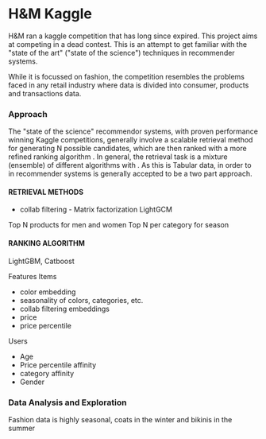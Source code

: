 # H&M Kaggle

H&M ran a kaggle competition that has long since expired. This project aims at competing in a dead contest. This is an attempt to get familiar with the "state of the art" ("state of the science") techniques in recommender systems. 

While it is focussed on fashion, the competition resembles the problems faced in any retail industry where data is divided into consumer, products and transactions data. 

### Approach

The "state of the science" recommendor systems, with proven performance winning Kaggle competitions, generally involve a scalable retrieval method for generating N possible candidates, which are then ranked with a more refined ranking algorithm .  In general, the retrieval task is a mixture (ensemble) of different algorithms with .  As this is Tabular data,  in order to in recommender systems is generally accepted to be a two part approach. 

#### RETRIEVAL METHODS

- collab filtering - 
Matrix factorization
LightGCM 

Top N products for men and women
Top N per category for season

#### RANKING ALGORITHM

LightGBM, Catboost

Features 
Items
- color embedding
- seasonality of colors, categories, etc. 
- collab filtering embeddings
- price
- price percentile

Users 
- Age
- Price percentile affinity
- category affinity
- Gender

### Data Analysis and Exploration

Fashion data is highly seasonal, coats in the winter and bikinis in the summer



